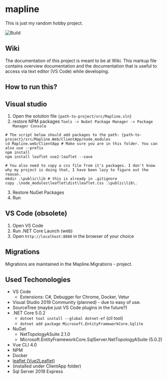 # mapline
This is just my random hobby project. 

![Build](https://github.com/saku-kaarakainen/mapline/workflows/.NET/badge.svg)


 ## Wiki
 The documentation of this project is meant to be at Wiki. This markup file contains overview documentation and the documentation that is useful to access via text editor (VS Code) while developing.

## How to run this?
## Visual studio
1. Open the solution file `{path-to-project/src/Mapline.sln}`
2. restore NPM packages `Tools -> NuGet Package Manager -> Package Manager Console`
```batch
# The script below should add packages to the path: {path-to-project}/src/Mapline.Web/ClientApp/node_modules
cd Mapline.web/ClientApp # Make sure you are in this folder. You can also use --prefix
npm install
npm install leaflet vue2-leaflet --save

# You also need to copy a css file from it's packages. I don't know why my project is doing that, I have been lazy to figure out the reason.
mkdir .\public\lib # this is already in .gitignore
copy .\node_modules\leaflet\dist\leaflet.css .\public\lib\.
```
3. Restore NuGet Packages
4. Run

## VS Code (obsolete)
 1. Open VS Code
 2. Run .NET Core Launch (web)
 3. Open `http://localhost:8080` in the browser of your choice 

## Migrations
Migrations are maintained in the Mapline.Migrations - project.

## Used Techonologies
 - VS Code
     - Extensions: C#, Debugger for Chrome, Docker, Vetur
 - Visual Studio 2019 Community (planned) - due to easy of use.
 - SourceTree (maybe just VS Code plugins in the future?)
 - .NET Core 5.0.2
     - `dotnet tool install --global dotnet-ef` (cli tool)
     - `dotnet add package Microsoft.EntityFrameworkCore.Sqlite`
 - NuGet
     - NetTopologyASuite 2.1.0
     - Microsoft.EntityFrameworkCore.SqlServer.NetTopologyASuite (5.0.2)
 - Vue CLI 4.0
 - NPM
 - Docker
 - [leaflet (Vue2Leaflet)](https://github.com/vue-leaflet/Vue2Leaflet)
 - (installed under ClientApp folder)
 - Sql Server 2019 Express
